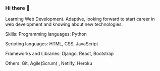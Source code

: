 ### Hi there 👋
Learning Web Development.
Adaptive, looking forward to start career in web development and knowing about new technologies.

Skills:
Programming languages: Python

Scripting languages: HTML, CSS, JavaScript

Frameworks and Libraries: Django, React, Bootstrap

Others: Git, Agile(Scrum) , Netlify, Heroku


<!--
**shriikant7/shriikant7** is a ✨ _special_ ✨ repository because its `README.md` (this file) appears on your GitHub profile.

Here are some ideas to get you started:

- 🔭 I’m currently working on ...
- 🌱 I’m currently learning ...
- 👯 I’m looking to collaborate on ...
- 🤔 I’m looking for help with ...
- 💬 Ask me about ...
- 📫 How to reach me: ...
- 😄 Pronouns: ...
- ⚡ Fun fact: ...
-->
